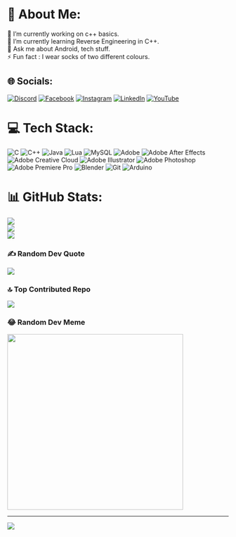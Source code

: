 # 💫 About Me:
🔭 I’m currently working on c++ basics.<br>🌱 I’m currently learning Reverse Engineering in C++.<br>💬 Ask me about Android, tech stuff.<br>⚡ Fun fact : I wear socks of two different colours.


## 🌐 Socials:
[![Discord](https://img.shields.io/badge/Discord-%237289DA.svg?logo=discord&logoColor=white)](https://discord.gg/wrwhyHA2CF) [![Facebook](https://img.shields.io/badge/Facebook-%231877F2.svg?logo=Facebook&logoColor=white)](https://facebook.com/OmAnand ) [![Instagram](https://img.shields.io/badge/Instagram-%23E4405F.svg?logo=Instagram&logoColor=white)](https://instagram.com/om._.anand) [![LinkedIn](https://img.shields.io/badge/LinkedIn-%230077B5.svg?logo=linkedin&logoColor=white)](https://linkedin.com/in/omanand10) [![YouTube](https://img.shields.io/badge/YouTube-%23FF0000.svg?logo=YouTube&logoColor=white)](https://youtube.com/@Om-Anand) 

# 💻 Tech Stack:
![C](https://img.shields.io/badge/c-%2300599C.svg?style=for-the-badge&logo=c&logoColor=white) ![C++](https://img.shields.io/badge/c++-%2300599C.svg?style=for-the-badge&logo=c%2B%2B&logoColor=white) ![Java](https://img.shields.io/badge/java-%23ED8B00.svg?style=for-the-badge&logo=openjdk&logoColor=white) ![Lua](https://img.shields.io/badge/lua-%232C2D72.svg?style=for-the-badge&logo=lua&logoColor=white) ![MySQL](https://img.shields.io/badge/mysql-4479A1.svg?style=for-the-badge&logo=mysql&logoColor=white) ![Adobe](https://img.shields.io/badge/adobe-%23FF0000.svg?style=for-the-badge&logo=adobe&logoColor=white) ![Adobe After Effects](https://img.shields.io/badge/Adobe%20After%20Effects-9999FF.svg?style=for-the-badge&logo=Adobe%20After%20Effects&logoColor=white) ![Adobe Creative Cloud](https://img.shields.io/badge/Adobe%20Creative%20Cloud-DA1F26.svg?style=for-the-badge&logo=Adobe%20Creative%20Cloud&logoColor=white) ![Adobe Illustrator](https://img.shields.io/badge/adobe%20illustrator-%23FF9A00.svg?style=for-the-badge&logo=adobe%20illustrator&logoColor=white) ![Adobe Photoshop](https://img.shields.io/badge/adobe%20photoshop-%2331A8FF.svg?style=for-the-badge&logo=adobe%20photoshop&logoColor=white) ![Adobe Premiere Pro](https://img.shields.io/badge/Adobe%20Premiere%20Pro-9999FF.svg?style=for-the-badge&logo=Adobe%20Premiere%20Pro&logoColor=white) ![Blender](https://img.shields.io/badge/blender-%23F5792A.svg?style=for-the-badge&logo=blender&logoColor=white) ![Git](https://img.shields.io/badge/git-%23F05033.svg?style=for-the-badge&logo=git&logoColor=white) ![Arduino](https://img.shields.io/badge/-Arduino-00979D?style=for-the-badge&logo=Arduino&logoColor=white)
# 📊 GitHub Stats:
![](https://github-readme-stats.vercel.app/api?username=Om-anand-0&theme=radical&hide_border=false&include_all_commits=true&count_private=true)<br/>
![](https://github-readme-streak-stats.herokuapp.com/?user=Om-anand-0&theme=radical&hide_border=false)<br/>
![](https://github-readme-stats.vercel.app/api/top-langs/?username=Om-anand-0&theme=radical&hide_border=false&include_all_commits=true&count_private=true&layout=compact)

### ✍️ Random Dev Quote
![](https://quotes-github-readme.vercel.app/api?type=horizontal&theme=radical)

### 🔝 Top Contributed Repo
![](https://github-contributor-stats.vercel.app/api?username=Om-anand-0&limit=5&theme=dark&combine_all_yearly_contributions=true)

### 😂 Random Dev Meme
<img src='https://memer-new.vercel.app/' style="height: 400px;"/>

---
[![](https://visitcount.itsvg.in/api?id=Om-anand-0&icon=0&color=7)](https://visitcount.itsvg.in)

<!-- Proudly created with GPRM ( https://gprm.itsvg.in ) -->
